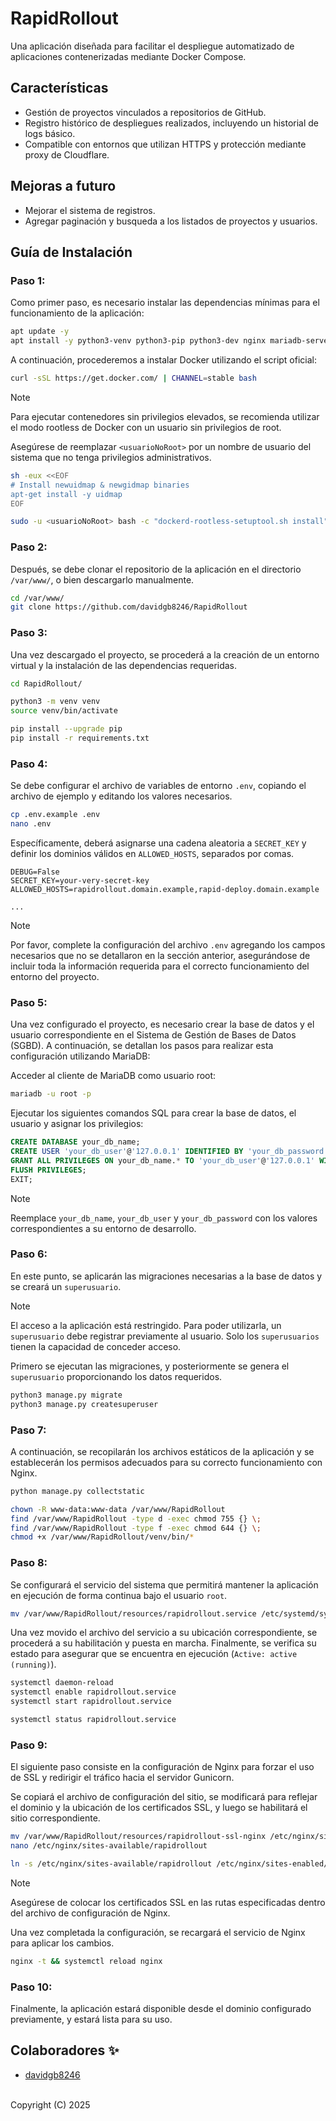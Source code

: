 # RapidRollout
Una aplicación diseñada para facilitar el despliegue automatizado de aplicaciones contenerizadas mediante Docker Compose.

## Características

- Gestión de proyectos vinculados a repositorios de GitHub.
- Registro histórico de despliegues realizados, incluyendo un historial de logs básico.
- Compatible con entornos que utilizan HTTPS y protección mediante proxy de Cloudflare.

## Mejoras a futuro

- Mejorar el sistema de registros.
- Agregar paginación y busqueda a los listados de proyectos y usuarios.

## Guía de Instalación

### Paso 1:
Como primer paso, es necesario instalar las dependencias mínimas para el funcionamiento de la aplicación:
```bash
apt update -y
apt install -y python3-venv python3-pip python3-dev nginx mariadb-server curl git libmysqlclient-dev pkg-config
```

A continuación, procederemos a instalar Docker utilizando el script oficial:
```bash
curl -sSL https://get.docker.com/ | CHANNEL=stable bash
```

> [!NOTE]  
> Para ejecutar contenedores sin privilegios elevados, se recomienda utilizar el modo rootless de Docker con un usuario sin privilegios de root.
> 
> Asegúrese de reemplazar `<usuarioNoRoot>` por un nombre de usuario del sistema que no tenga privilegios administrativos.
>
> ```bash
> sh -eux <<EOF
> # Install newuidmap & newgidmap binaries
> apt-get install -y uidmap
> EOF
>
> sudo -u <usuarioNoRoot> bash -c "dockerd-rootless-setuptool.sh install"
> ```

### Paso 2:
Después, se debe clonar el repositorio de la aplicación en el directorio `/var/www/`, o bien descargarlo manualmente.
```bash
cd /var/www/
git clone https://github.com/davidgb8246/RapidRollout
```

### Paso 3:
Una vez descargado el proyecto, se procederá a la creación de un entorno virtual y la instalación de las dependencias requeridas.
```bash
cd RapidRollout/

python3 -m venv venv
source venv/bin/activate

pip install --upgrade pip
pip install -r requirements.txt
```

### Paso 4:
Se debe configurar el archivo de variables de entorno `.env`, copiando el archivo de ejemplo y editando los valores necesarios.
```bash
cp .env.example .env
nano .env
```

Específicamente, deberá asignarse una cadena aleatoria a `SECRET_KEY` y definir los dominios válidos en `ALLOWED_HOSTS`, separados por comas.
```env
DEBUG=False
SECRET_KEY=your-very-secret-key
ALLOWED_HOSTS=rapidrollout.domain.example,rapid-deploy.domain.example

...
```
> [!NOTE]  
> Por favor, complete la configuración del archivo `.env` agregando los campos necesarios que no se detallaron en la sección anterior, asegurándose de incluir toda la información requerida para el correcto funcionamiento del entorno del proyecto.

### Paso 5:
Una vez configurado el proyecto, es necesario crear la base de datos y el usuario correspondiente en el Sistema de Gestión de Bases de Datos (SGBD).
A continuación, se detallan los pasos para realizar esta configuración utilizando MariaDB:

Acceder al cliente de MariaDB como usuario root:
```bash
mariadb -u root -p
```

Ejecutar los siguientes comandos SQL para crear la base de datos, el usuario y asignar los privilegios:

```sql
CREATE DATABASE your_db_name;
CREATE USER 'your_db_user'@'127.0.0.1' IDENTIFIED BY 'your_db_password';
GRANT ALL PRIVILEGES ON your_db_name.* TO 'your_db_user'@'127.0.0.1' WITH GRANT OPTION;
FLUSH PRIVILEGES;
EXIT;
```

> [!NOTE]  
> Reemplace `your_db_name`, `your_db_user` y `your_db_password` con los valores correspondientes a su entorno de desarrollo.

### Paso 6:
En este punto, se aplicarán las migraciones necesarias a la base de datos y se creará un `superusuario`.

> [!NOTE]  
> El acceso a la aplicación está restringido. Para poder utilizarla, un `superusuario` debe registrar previamente al usuario. Solo los `superusuarios` tienen la capacidad de conceder acceso.

Primero se ejecutan las migraciones, y posteriormente se genera el `superusuario` proporcionando los datos requeridos.
```bash
python3 manage.py migrate
python3 manage.py createsuperuser
```

### Paso 7:
A continuación, se recopilarán los archivos estáticos de la aplicación y se establecerán los permisos adecuados para su correcto funcionamiento con Nginx.
```bash
python manage.py collectstatic

chown -R www-data:www-data /var/www/RapidRollout
find /var/www/RapidRollout -type d -exec chmod 755 {} \;
find /var/www/RapidRollout -type f -exec chmod 644 {} \;
chmod +x /var/www/RapidRollout/venv/bin/*
```

### Paso 8:
Se configurará el servicio del sistema que permitirá mantener la aplicación en ejecución de forma continua bajo el usuario `root`.
```bash
mv /var/www/RapidRollout/resources/rapidrollout.service /etc/systemd/system/
```

Una vez movido el archivo del servicio a su ubicación correspondiente, se procederá a su habilitación y puesta en marcha. Finalmente, se verifica su estado para asegurar que se encuentra en ejecución (`Active: active (running)`).
```bash
systemctl daemon-reload
systemctl enable rapidrollout.service
systemctl start rapidrollout.service

systemctl status rapidrollout.service
```

### Paso 9:
El siguiente paso consiste en la configuración de Nginx para forzar el uso de SSL y redirigir el tráfico hacia el servidor Gunicorn.

Se copiará el archivo de configuración del sitio, se modificará para reflejar el dominio y la ubicación de los certificados SSL, y luego se habilitará el sitio correspondiente.
```bash
mv /var/www/RapidRollout/resources/rapidrollout-ssl-nginx /etc/nginx/sites-available/rapidrollout
nano /etc/nginx/sites-available/rapidrollout

ln -s /etc/nginx/sites-available/rapidrollout /etc/nginx/sites-enabled/
```

> [!NOTE]  
> Asegúrese de colocar los certificados SSL en las rutas especificadas dentro del archivo de configuración de Nginx.

Una vez completada la configuración, se recargará el servicio de Nginx para aplicar los cambios.
```bash
nginx -t && systemctl reload nginx
```

### Paso 10:
Finalmente, la aplicación estará disponible desde el dominio configurado previamente, y estará lista para su uso.

## Colaboradores ✨
- [davidgb8246](https://github.com/davidgb8246)<br><br>

Copyright (C) 2025
